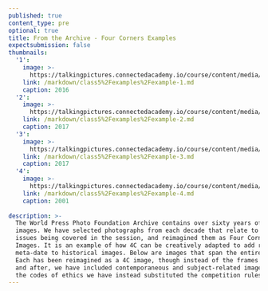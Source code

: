 ```yaml
---
published: true
content_type: pre
optional: true
title: From the Archive - Four Corners Examples
expectsubmission: false
thumbnails:
  '1':
    image: >-
      https://talkingpictures.connectedacademy.io/course/content/media/small/week5-example1.jpg
    link: /markdown/class5%2Fexamples%2Fexample-1.md
    caption: 2016
  '2':
    image: >-
      https://talkingpictures.connectedacademy.io/course/content/media/small/week5-example2.jpg
    link: /markdown/class5%2Fexamples%2Fexample-2.md
    caption: 2017
  '3':
    image: >-
      https://talkingpictures.connectedacademy.io/course/content/media/small/week5-example3.jpg
    link: /markdown/class5%2Fexamples%2Fexample-3.md
    caption: 2017
  '4':
    image: >-
      https://talkingpictures.connectedacademy.io/course/content/media/small/week5-example4.jpg
    link: /markdown/class5%2Fexamples%2Fexample-4.md
    caption: 2001
  
description: >-
  The World Press Photo Foundation Archive contains over sixty years of iconic
  images. We have selected photographs from each decade that relate to the
  issues being covered in the session, and reimagined them as Four Corners
  Images. It is an example of how 4C can be creatively adapted to add rich
  meta-date to historical images. Below are images that span the entire archive.
  Each has been reimagined as a 4C image, though instead of the frames before
  and after, we have included contemporaneous and subject-related images. For
  the codes of ethics we have instead substituted the competition rules
---
```

